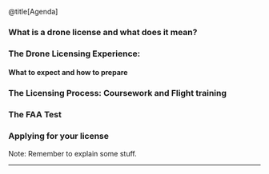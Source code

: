 <div class="slide-bg-style-left"></div><div class="slide-bg-style-right"></div>

@title[Agenda]

### What is a drone license and what does it mean?
### The Drone Licensing Experience:
#### What to expect and how to prepare
### The Licensing Process: Coursework and Flight training
### The FAA Test
### Applying for your license

Note:
Remember to explain some stuff.

---
